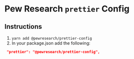 # Pew Research `prettier` Config

## Instructions
1. `yarn add @pewresearch/prettier-config`
2. In your package.json add the following:
 ```JSON
  "prettier": "@pewresearch/prettier-config",
  ```

